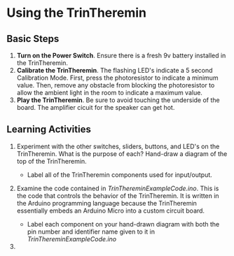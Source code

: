# Using the TrinTheremin

## Basic Steps
1. **Turn on the Power Switch**. Ensure there is a fresh 9v battery installed in the TrinTheremin.
2. **Calibrate the TrinTheremin**. The flashing LED's indicate a 5 second Calibration Mode.  First, press the photoresistor to indicate a minimum value. Then, remove any obstacle from blocking the photoresistor to allow the ambient light in the room to indicate a maximum value.
3. **Play the TrinTheremin**. Be sure to avoid touching the underside of the board. The amplifier cicuit for the speaker can get hot.

## Learning Activities
1. Experiment with the other switches, sliders, buttons, and LED's on the TrinTheremin. What is the purpose of each? Hand-draw a diagram of the top of the TrinTheremin. 
   - Label all of the TrinTheremin components used for input/output.

2. Examine the code contained in *TrinThereminExampleCode.ino*. This is the code that controls the behavior of the TrinTheremin. It is written in the Arduino programming language because the TrinTheremin essentially embeds an Arduino Micro into a custom circuit board. 
   - Label each component on your hand-drawn diagram with both the pin number and identifier name given to it in *TrinThereminExampleCode.ino*

3. 


